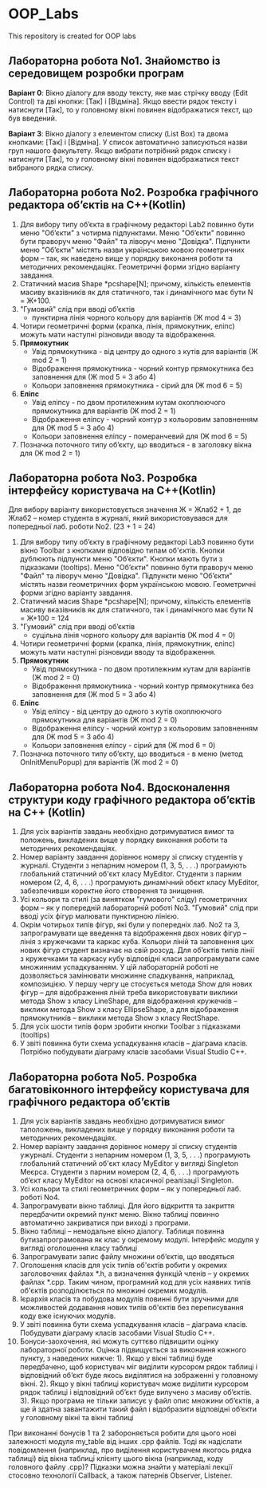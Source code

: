 # OOP_Labs
This repository is created for OOP labs
## Лабораторна робота No1. Знайомство із середовищем розробки програм
**Варіант 0**: Вікно діалогу для вводу
тексту, яке має стрічку вводу
(Edit Control) та дві кнопки:
[Так] і [Відміна]. Якщо ввести
рядок тексту і натиснути [Так],
то у головному вікні повинен
відображатися текст, що був
введений.

**Варіант 3**: Вікно діалогу з елементом
списку (List Box) та двома
кнопками: [Так] і [Відміна]. У
список автоматично
записуються назви груп
нашого факультету. Якщо
вибрати потрібний рядок
списку і натиснути [Так], то у
головному вікні повинен
відображатися текст
вибраного рядка списку.

## Лабораторна робота No2. Розробка графічного редактора об’єктів на C++(Kotlin)

1. Для вибору типу об’єкта в графічному редакторі Lab2 повинно бути
меню "Об’єкти" з чотирма підпунктами. Меню "Об’єкти" повинно бути
праворуч меню "Файл" та ліворуч меню "Довідка". Підпункти меню
"Об’єкти" містять назви українською мовою геометричних форм – так, як
наведено вище у порядку виконання роботи та методичних рекомендаціях.
Геометричні форми згідно варіанту завдання.
2. Статичний масив Shape *pcshape[N];
причому, кількість елементів масиву вказівників як для статичного, так і
динамічного має бути N = Ж+100.
3. "Гумовий" слід при вводі об’єктів
    * пунктирна лінія чорного кольору для варіантів (Ж mod 4 = 3)
4. Чотири геометричні форми (крапка, лінія, прямокутник, еліпс)
можуть мати наступні різновиди вводу та відображення.
5. **Прямокутник**
    * Увід прямокутника - від центру до одного з кутів для варіантів (Ж mod 2 = 1)
    * Відображення прямокутника - чорний контур прямокутника без заповнення для (Ж mod 5 = 3 або 4)
    * Кольори заповнення прямокутника - сірий для (Ж mod 6 = 5)
6. **Еліпс**
    * Увід еліпсу - по двом протилежним кутам охоплюючого прямокутника для
варіантів (Ж mod 2 = 1)
    * Відображення еліпсу - чорний контур з кольоровим заповненням для (Ж mod 5 = 3 або 4)
    * Кольори заповнення еліпсу - померанчевий для (Ж mod 6 = 5)
7. Позначка поточного типу об’єкту, що вводиться - в заголовку вікна для (Ж mod 2 = 1)

## Лабораторна робота No3. Розробка інтерфейсу користувача на C++(Kotlin)

Для вибору варіанту використовується значення Ж = Жлаб2 + 1, де
Жлаб2 – номер студента в журналі, який використовувався для попередньої
лаб. роботи No2. (23 + 1 = 24)

1. Для вибору типу об’єкту в графічному редакторі Lab3 повинно бути
вікно Toolbar з кнопками відповідно типам об'єктів. Кнопки дублюють
підпункти меню "Об’єкти". Кнопки мають бути з підказками (tooltips). Меню
"Об’єкти" повинно бути праворуч меню "Файл" та ліворуч меню "Довідка".
Підпункти меню "Об’єкти" містять назви геометричних форм українською
мовою. Геометричні форми згідно варіанту завдання.
2. Статичний масив Shape *pcshape[N];
причому, кількість елементів масиву вказівників як для статичного, так і
динамічного має бути N = Ж+100 = 124
3. "Гумовий" слід при вводі об’єктів
    * суцільна лінія чорного кольору для варіантів (Ж mod 4 = 0) 
4. Чотири геометричні форми (крапка, лінія, прямокутник, еліпс)
можуть мати наступні різновиди вводу та відображення.
5. **Прямокутник**
    * Увід прямокутника - по двом протилежним кутам для варіантів (Ж mod 2 = 0)
    * Відображення прямокутника - чорний контур прямокутника без заповнення для (Ж mod 5 = 3 або 4)
6. **Еліпс**
    * Увід еліпсу - від центру до одного з кутів охоплюючого прямокутника для
варіантів (Ж mod 2 = 0)
    * Відображення еліпсу - чорний контур з кольоровим заповненням для (Ж mod 5 = 3 або 4)
    * Кольори заповнення еліпсу - сірий для (Ж mod 6 = 0)
7. Позначка поточного типу об’єкту, що вводиться - в меню (метод OnInitMenuPopup) для варіантів (Ж mod 2 = 0)

## Лабораторна робота No4. Вдосконалення структури коду графічного редактора об’єктів на C++ (Kotlin)

1. Для усіх варіантів завдань необхідно дотримуватися вимог та
положень, викладених вище у порядку виконання роботи та методичних
рекомендаціях.
2. Номер варіанту завдання дорівнює номеру зі списку студентів у
журналі.
Студенти з непарним номером (1, 3, 5, . . .) програмують глобальний
статичний об'єкт класу MyEditor.
Студенти з парним номером (2, 4, 6, . . .) програмують динамічний
обєкт класу MyEditor, забезпечивши коректне його створення та знищення.
3. Усі кольори та стилі (за винятком "гумового" сліду) геометричних
форм – як у попередній лабораторній роботі No3. "Гумовий" слід при вводі
усіх фігур малювати пунктирною лінією.
4. Окрім чотирьох типів фігур, які були у попередніх лаб. No2 та 3,
запрограмувати ще введення та відображення двох нових фігур – лінія з
кружечками та каркас куба.
Кольори ліній та заповнення цих нових фігур студент визначає на свій
розсуд.
Для об’єктів типів лінії з кружечками та каркасу кубу відповідні класи
запрограмувати саме множинним успадкуванням. У цій лабораторній
роботі не дозволяється замінювати множинне спадкування, наприклад,
композицією. У першу чергу це стосується метода Show для нових фігур –
для відображення ліній треба використовувати виклики метода Show з класу
LineShape, для відображення кружечків – виклики метода Show з класу
EllipseShape, а для відображення прямокутників – виклики метода Show з
класу RectShape.
5. Для усіх шости типів форм зробити кнопки Toolbar з підказками
(tooltips)
6. У звіті повинна бути схема успадкування класів – діаграма класів.
Потрібно побудувати діаграму класів засобами Visual Studio C++.

## Лабораторна робота No5. Розробка багатовіконного інтерфейсу користувача для графічного редактора об’єктів

1. Для усіх варіантів завдань необхідно дотримуватися вимог таположень, викладених вище у порядку виконання роботи та методичних рекомендаціях.
2. Номер варіанту завдання дорівнює номеру зі списку студентів ужурналі. Студенти з непарним номером (1, 3, 5, . . .) програмують глобальний статичний об'єкт класу MyEditor у вигляді Singleton Меєрса. Студенти з парним номером (2, 4, 6, . . .) програмують об’єкт класу MyEditor на основі класичної реалізації Singleton.
3. Усі кольори та стилі геометричних форм – як у попередньої лаб. роботі No4.
4. Запрограмувати вікно таблиці. Для його відкриття та закриття передбачити окремий пункт меню. Вікно таблиці повинно автоматично закриватися при виході з програми.
5. Вікно таблиці – немодальне вікно діалогу. Таблиця повинна бутизапрограмована як клас у окремому модулі. Інтерфейс модуля у вигляді оголошення класу таблиці
6. Запрограмувати запис файлу множини об’єктів, що вводяться
7. Оголошення класів для усіх типів об'єктів робити у окремих заголовочних файлах *.h, а визначення функцій членів – у окремих файлах *.cpp. Таким чином, програмний код для усіх наявних типів об'єктів розподілюється по множині окремих модулів.
8. Ієрархія класів та побудова модулів повинні бути зручними для можливостей додавання нових типів об'єктів без переписування коду вже існуючих модулів.
9. У звіті повинна бути схема успадкування класів – діаграма класів. Побудувати діаграму класів засобами Visual Studio C++.
10. Бонуси-заохочення, які можуть суттєво підвищити оцінку лабораторної роботи. Оцінка підвищується за виконання кожного пункту, з
наведених нижче: 1). Якщо у вікні таблиці буде передбачено, щоб користувач міг виділити курсором рядок таблиці і відповідний об’єкт буде якось виділятися
на зображенні у головному вікні. 2). Якщо у вікні таблиці користувач може виділити курсором рядок таблиці і відповідний об’єкт буде вилучено з масиву об’єктів. 3). Якщо програма не тільки записує у файл опис множини об’єктів, а
ще й здатна завантажити такий файл і відобразити відповідні об’єкти у
головному вікні та вікні таблиці

При виконанні бонусів 1 та 2 забороняється робити для цього нові залежності модуля my_table від інших .cpp файлів. Тоді як надіслати
повідомлення (наприклад, про виділення користувачем якогось рядка таблиці) від вікна таблиці клієнту цього вікна (наприклад, коду головного файлу .cpp)? Підказки можна знайти у матеріалі лекції стосовно технології Callback, а також патернів Observer, Listener.
